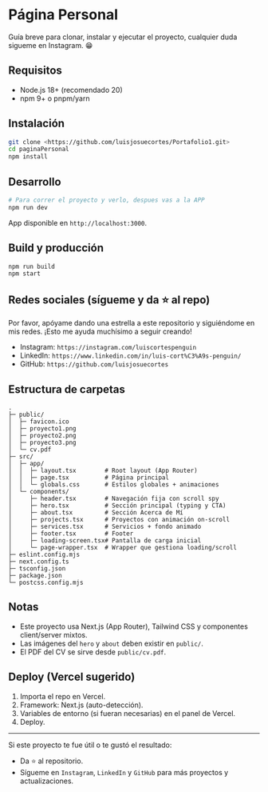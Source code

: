 # Página Personal

Guía breve para clonar, instalar y ejecutar el proyecto, cualquier duda sigueme en Instagram. 😁

## Requisitos
- Node.js 18+ (recomendado 20)
- npm 9+ o pnpm/yarn

## Instalación
```bash
git clone <https://github.com/luisjosuecortes/Portafolio1.git>
cd paginaPersonal
npm install
```

## Desarrollo
```bash
# Para correr el proyecto y verlo, despues vas a la APP
npm run dev
```

App disponible en `http://localhost:3000`.

## Build y producción
```bash
npm run build
npm start
```

## Redes sociales (sígueme y da ⭐ al repo)

Por favor, apóyame dando una estrella a este repositorio y siguiéndome en mis redes. ¡Esto me ayuda muchísimo a seguir creando!

- Instagram: `https://instagram.com/luiscortespenguin`
- LinkedIn: `https://www.linkedin.com/in/luis-cort%C3%A9s-penguin/`
- GitHub: `https://github.com/luisjosuecortes`

## Estructura de carpetas
```text
.
├─ public/
│  ├─ favicon.ico
│  ├─ proyecto1.png
│  ├─ proyecto2.png
│  ├─ proyecto3.png
│  └─ cv.pdf
├─ src/
│  ├─ app/
│  │  ├─ layout.tsx        # Root layout (App Router)
│  │  ├─ page.tsx          # Página principal
│  │  └─ globals.css       # Estilos globales + animaciones
│  └─ components/
│     ├─ header.tsx        # Navegación fija con scroll spy
│     ├─ hero.tsx          # Sección principal (typing y CTA)
│     ├─ about.tsx         # Sección Acerca de Mí
│     ├─ projects.tsx      # Proyectos con animación on-scroll
│     ├─ services.tsx      # Servicios + fondo animado
│     ├─ footer.tsx        # Footer
│     ├─ loading-screen.tsx# Pantalla de carga inicial
│     └─ page-wrapper.tsx  # Wrapper que gestiona loading/scroll
├─ eslint.config.mjs
├─ next.config.ts
├─ tsconfig.json
├─ package.json
└─ postcss.config.mjs
```

## Notas
- Este proyecto usa Next.js (App Router), Tailwind CSS y componentes client/server mixtos.
- Las imágenes del `hero` y `about` deben existir en `public/`.
- El PDF del CV se sirve desde `public/cv.pdf`.

## Deploy (Vercel sugerido)
1. Importa el repo en Vercel.
2. Framework: Next.js (auto-detección).
3. Variables de entorno (si fueran necesarias) en el panel de Vercel.
4. Deploy.

---

Si este proyecto te fue útil o te gustó el resultado:

- Da ⭐ al repositorio.
- Sígueme en `Instagram`, `LinkedIn` y `GitHub` para más proyectos y actualizaciones. 

